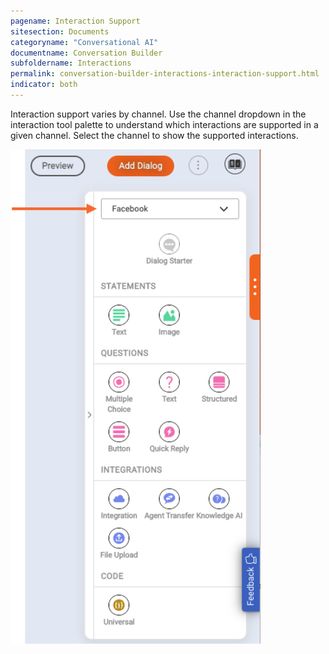 ```yaml
---
pagename: Interaction Support
sitesection: Documents
categoryname: "Conversational AI"
documentname: Conversation Builder
subfoldername: Interactions
permalink: conversation-builder-interactions-interaction-support.html
indicator: both
---
```


Interaction support varies by channel. Use the channel dropdown in the interaction tool palette to understand which interactions are supported in a given channel. Select the channel to show the supported interactions.

<img style="width:400px" alt="The interaction palette with the channel selector set to Facebook" src="img/ConvoBuilder/interaction_palette_channel_selector.png">
